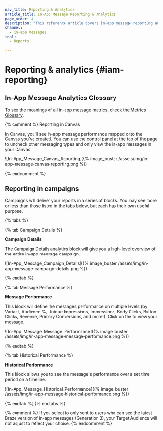 ```yaml
---
nav_title: Reporting & Analytics
article_title: In-App Message Reporting & Analytics
page_order: 4
description: "This reference article covers in-app message reporting and analytics including campaign details, message performance, and historical performance."
channel:
  - in-app messages
tool:
  - Reports

---
```


# Reporting & analytics {#iam-reporting}

## In-App Message Analytics Glossary

To see the meanings of all in-app message metrics, check the [Metrics Glossary][1].

{% comment %}
Reporting in Canvas

In Canvas, you'll see in-app message performance mapped onto the Canvas you've created. You can use the control panel at the top of the page to uncheck other messaging types and only view the in-app messages in your Canvas.

![In-App_Message_Canvas_Reporting]({% image_buster /assets/img/in-app-message-canvas-reporting.png %})

{% endcomment %}

## Reporting in campaigns

Campaigns will deliver your reports in a series of blocks. You may see more or less than those listed in the tabs below, but each has their own useful purpose.

{% tabs %}

{% tab Campaign Details %}

__Campaign Details__

The Campaign Details analytics block will give you a high-level overview of the entire in-app message campaign.

![In-App_Message_Campaign_Details]({% image_buster /assets/img/in-app-message-campaign-details.png %})

{% endtab %}

{% tab Message Performance %}

__Message Performance__

This block will define the messages performance on multiple levels (by Variant, Audience %, Unique Impressions, Impressions, Body Clicks, Button Clicks, Revenue, Primary Conversions, and more!). Click on the <i class="fa fa-eye preview-icon"></i> to view your message.

![In-App_Message_Message_Performance]({% image_buster /assets/img/in-app-message-message-performance.png %})

{% endtab %}

{% tab Historical Performance %}

__Historical Performance__

This block allows you to see the message's performance over a set time period on a timeline.

![In-App_Message_Historical_Performance]({% image_buster /assets/img/in-app-message-historical-performance.png %})

{% endtab %}
{% endtabs %}

{% comment %}
If you select to only sent to users who can see the latest Braze version of in-app messages (Generation 3), your Target Audience will not adjust to reflect your choice.
{% endcomment %}

[1]: {{site.baseurl}}/user_guide/data_and_analytics/report_metrics/
